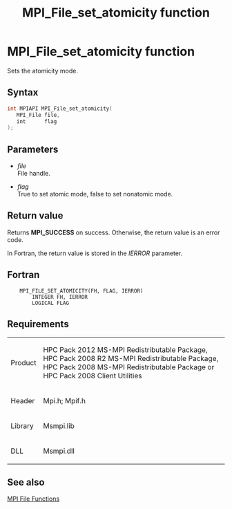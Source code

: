 ﻿---
title: MPI_File_set_atomicity function
TOCTitle: MPI_File_set_atomicity function
ms:assetid: f53af688-ddd0-4eb0-a83a-2d31b01d05d1
ms:mtpsurl: https://msdn.microsoft.com/en-us/library/Dn473354(v=VS.85)
ms:contentKeyID: 59360890
ms.date: 03/28/2018
mtps_version: v=VS.85
f1_keywords:
- MPI_FILE_SET_ATOMICITY
- mpif/MPI_File_set_atomicity
- mpi/MPI_FILE_SET_ATOMICITY
dev_langs:
- C++
- C
---

# MPI\_File\_set\_atomicity function

Sets the atomicity mode.

## Syntax

``` c++
int MPIAPI MPI_File_set_atomicity(
   MPI_File file,
   int      flag
);
```

## Parameters

  - *file*  
    File handle.

  - *flag*  
    True to set atomic mode, false to set nonatomic mode.

## Return value

Returns **MPI\_SUCCESS** on success. Otherwise, the return value is an error code.

In Fortran, the return value is stored in the *IERROR* parameter.

## Fortran

``` FORTRAN
    MPI_FILE_SET_ATOMICITY(FH, FLAG, IERROR)
        INTEGER FH, IERROR
        LOGICAL FLAG
```

## Requirements

<table>
<colgroup>
<col  />
<col  />
</colgroup>
<tbody>
<tr class="odd">
<td><p>Product</p></td>
<td><p>HPC Pack 2012 MS-MPI Redistributable Package, HPC Pack 2008 R2 MS-MPI Redistributable Package, HPC Pack 2008 MS-MPI Redistributable Package or HPC Pack 2008 Client Utilities</p></td>
</tr>
<tr class="even">
<td><p>Header</p></td>
<td>Mpi.h;
Mpif.h</td>
</tr>
<tr class="odd">
<td><p>Library</p></td>
<td>Msmpi.lib</td>
</tr>
<tr class="even">
<td><p>DLL</p></td>
<td>Msmpi.dll</td>
</tr>
</tbody>
</table>


## See also

[MPI File Functions](mpi-file-functions.md)

